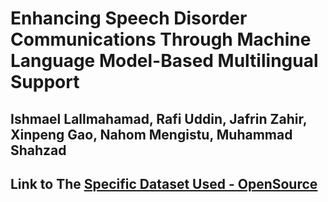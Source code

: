 # Enhancing Speech Disorder Communications Through Machine Language Model-Based Multilingual Support

## Ishmael Lallmahamad, Rafi Uddin, Jafrin Zahir, Xinpeng Gao, Nahom Mengistu, Muhammad Shahzad

## Link to The [Specific Dataset Used - OpenSource](https://huggingface.co/datasets/xinepeng/d)
